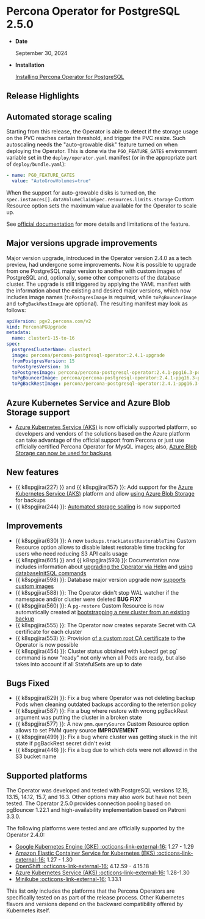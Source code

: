 # Percona Operator for PostgreSQL 2.5.0

* **Date**

    September 30, 2024

* **Installation**

    [Installing Percona Operator for PostgreSQL](../System-Requirements.md#installation-guidelines) 

## Release Highlights

## Automated storage scaling

Starting from this release, the Operator is able to detect if the storage usage on the PVC reaches certain threshold, and trigger the PVC resize. Such autoscaling needs the "auto-growable disk" feature turned on when deploying the Operator.
This is done via the `PGO_FEATURE_GATES` environment variable set in the `deploy/operator.yaml` manifest (or in the appropriate part of `deploy/bundle.yaml`):

```yaml
- name: PGO_FEATURE_GATES
  value: "AutoGrowVolumes=true"
```

When the support for auto-growable disks is turned on, the `spec.instances[].dataVolumeClaimSpec.resources.limits.storage` Custom Resource option sets the maximum value available for the Operator to scale up.

See [official documentation](../scaling.md#scale-storage) for more details and limitations of the feature.

## Major versions upgrade improvements

Major version upgrade, introduced in the Operator version 2.4.0 as a tech preview, had undergone some improvements. Now it is possible to upgrade from one PostgreSQL major version to another with custom images of PostgreSQL and, optionally, some other components of the database cluster. The upgrade is still triggered by applying the YAML manifest with the information about the existing and desired major versions, which now includes image names (`toPostgresImage` is required, while `toPgBouncerImage` and `toPgBackRestImage` are optional). The resulting manifest may look as follows:

```yaml
apiVersion: pgv2.percona.com/v2
kind: PerconaPGUpgrade
metadata:
  name: cluster1-15-to-16
spec:
  postgresClusterName: cluster1
  image: percona/percona-postgresql-operator:2.4.1-upgrade
  fromPostgresVersion: 15
  toPostgresVersion: 16
  toPostgresImage: percona/percona-postgresql-operator:2.4.1-ppg16.3-postgres
  toPgBouncerImage: percona/percona-postgresql-operator:2.4.1-ppg16.3-pgbouncer1.22.1
  toPgBackRestImage: percona/percona-postgresql-operator:2.4.1-ppg16.3-pgbackrest2.51-1
```

## Azure Kubernetes Service and Azure Blob Storage support

* [Azure Kubernetes Service (AKS)](../aks.md) is now officially supported platform, so developers and vendors of the solutions based on the Azure platform can take advantage of the official support from Percona or just use officially certified Percona Operator for MysQL images; also, [Azure Blob Storage can now be used for backups](../backups-storage.md#__tabbed_1_2)




## New features

* {{ k8spgjira(227) }} and {{ k8spgjira(157) }}: Add support for the [Azure Kubernetes Service (AKS)](../aks.md) platform and allow [using Azure Blob Storage](../backups-storage.md#__tabbed_1_2) for backups
* {{ k8spgjira(244) }}: [Automated storage scaling](../scaling.md#scale-storage) is now supported

## Improvements

* {{ k8spgjira(630) }}: A new `backups.trackLatestRestorableTime` Custom Resource option allows to disable latest restorable time tracking for users who need reducing S3 API calls usage
* {{ k8spgjira(605) }} and {{ k8spgjira(593) }}: Documentation now includes information about [upgrading the Operator via Helm](../update.md#upgrade-via-helm) and [using databaseInitSQL commands](../debug-logs.md#use-databaseinitsql-commands)
* {{ k8spgjira(598) }}: Database major version upgrade now [supports custom images](../update.md#major-version-upgrade)
* {{ k8spgjira(588) }}: The Operator didn't stop WAL watcher if the namespace and/or cluster were deleted **BUG FIX?**
* {{ k8spgjira(560) }}: A `pg-restore` Custom Resource is now automatically created at [bootstrapping a new cluster from an existing backup](../backups-restore.md#restore-to-a-new-postgresql-cluster)
* {{ k8spgjira(555) }}: The Operator now creates separate Secret with CA certificate for each cluster
* {{ k8spgjira(553) }}: Provision [of a custom root CA certificate](../TLS.md#provide-custom-root-ca-certificate-to-the-operator) to the Operator is now possible
* {{ k8spgjira(454) }}: Cluster status obtained with kubectl get pg` command is now "ready" not only when all Pods are ready, but also takes into account if all StatefulSets are up to date

## Bugs Fixed

* {{ k8spgjira(629) }}: Fix a bug where Operator was not deleting backup Pods when cleaning outdated backups according to the retention policy
* {{ k8spgjira(587) }}: Fix a bug where restore with wrong pgBackRest argument was putting the cluster in a broken state
* {{ k8spgjira(577) }}: A new `pmm.querySource` Custom Resource option allows to set PMM query source **IMPROVEMENT**
* {{ k8spgjira(499) }}: Fix a bug where cluster was getting stuck in the init state if pgBackRest secret didn't exist
* {{ k8spgjira(446) }}: Fix a bug due to which dots were not allowed in the S3 bucket name

## Supported platforms

The Operator was developed and tested with PostgreSQL versions 12.19, 13.15, 14.12, 15.7, and 16.3. Other options may also work but have not been tested. The Operator 2.5.0 provides connection pooling based on pgBouncer 1.22.1 and high-availability implementation based on Patroni 3.3.0.

The following platforms were tested and are officially supported by the Operator
2.4.0:

* [Google Kubernetes Engine (GKE) :octicons-link-external-16:](https://cloud.google.com/kubernetes-engine) 1.27 - 1.29
* [Amazon Elastic Container Service for Kubernetes (EKS) :octicons-link-external-16:](https://aws.amazon.com) 1.27 - 1.30
* [OpenShift :octicons-link-external-16:](https://www.redhat.com/en/technologies/cloud-computing/openshift) 4.12.59 - 4.15.18
* [Azure Kubernetes Service (AKS) :octicons-link-external-16:](https://azure.microsoft.com/en-us/services/kubernetes-service/) 1.28-1.30
* [Minikube :octicons-link-external-16:](https://github.com/kubernetes/minikube) 1.33.1

This list only includes the platforms that the Percona Operators are specifically tested on as part of the release process. Other Kubernetes flavors and versions depend on the backward compatibility offered by Kubernetes itself.
